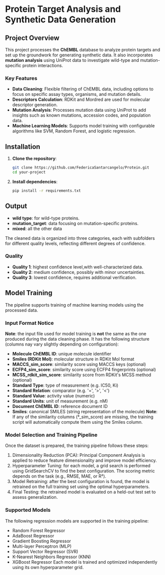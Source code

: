 # Protein Target Analysis and Synthetic Data Generation

## Project Overview
This project processes the **ChEMBL** database to analyze protein targets and set up the groundwork for generating synthetic data. It also incorporates **mutation analysis** using UniProt data to investigate wild-type and mutation-specific protein interactions.

### Key Features
- **Data Cleaning**: Flexible filtering of ChEMBL data, including options to focus on specific assay types, organisms, and mutation details.
- **Descriptors Calculation**: RDKit and Mordred are used for molecular descriptor generation.
- **Mutation Analysis**: Processes mutation data using UniProt to add insights such as known mutations, accession codes, and population data.
- **Machine Learning Models**: Supports model training with configurable algorithms like SVM, Random Forest, and logistic regression.

## Installation

1. **Clone the repository**:
   ```bash
   git clone https://github.com/FedericaSantarcangelo/Protein.git
   cd your-project

2. **Install dependencies**:
   ```bash
   pip install -r requirements.txt

## Output
- **wild type**: for wild-type proteins.
- **mutation_target**: data focusing on mutation-specific proteins.
- **mixed**: all the other data

The cleaned data is organized into three categories, each with subfolders for different quality levels, reflecting different degrees of confidence.
### Quality
- **Quality 1**: highest confidence level,with well-characterized data.
- **Quality 2**: medium confidence, possibly with minor uncertainties.
- **Quality 3**: lowest confidence, requires additional verification.

## Model Training
The pipeline supports training of machine learning models using the processed data.
### Input Format Notice
**Note**: the input file used for model training is **not** the same as the one produced during the data cleaning phase.
It has the following structure (columns nay vary slightly depending on configuration):
- **Molecule ChEMBL ID**: unique molecule identifier
- **Smiles (RDKit Mol)**: molecular structure in RDKit Mol format
- **MACCS_sim_score**: similarity score using MACCS keys (optional)
- **ECFP4_sim_score**: similarity score using ECFP4 fingerprints (optional)
- **MCSS_rdkit_sim_score**: similarity score from RDKit's MCSS method (optional)
- **Standard Type**: type of measurement (e.g. IC50, Ki)
- **Standard Relation**: comparator (e.g. '=', '>', '<')
- **Standard Value**: activity value (numeric)
- **Standard Units**: unit of measurement (e.g. nM)
- **Document ChEMBL ID**: reference document ID
- **Smiles**: canonical SMILES (string representation of the molecule)
**Note**: If any of the similarity columns (*_sim_score) are missing, the training script will automatically compute them using the Smiles column.

### Model Selection and Training Pipeline
Once the dataset is prepared, the training pipeline follows these steps:
1. Dimensionality Reduction (PCA): Principal Component Analysis is applied to reduce feature dimensionality and improve model efficiency.
2. Hyperparameter Tuning: for each model, a grid search is performed using GridSearchCV to find the best configuration. The scoring metric depends on the task (e.g., RMSE, MAE, or R²).
3. Model Retraining: after the best configuration is found, the model is retrained on the full training set using the optimal hyperparameters.
4. Final Testing: the retrained model is evaluated on a held-out test set to assess generalization.

### Supported Models
The following regression models are supported in the training pipeline:
- Random Forest Regressor
- AdaBoost Regressor
- Gradient Boosting Regressor
- Multi-layer Perceptron (MLP)
- Support Vector Regressor (SVR)
- K-Nearest Neighbors Regressor (KNN)
- XGBoost Regressor
Each model is trained and optimized independently using its own hyperparameter grid.